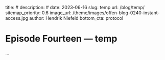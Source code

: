 title: #
description: #
date: 2023-06-16
slug: temp
url: /blog/temp/
sitemap_priority: 0.6
image_url: /theme/images/offen-blog-0240-instant-access.jpg
author: Hendrik Niefeld
bottom_cta: protocol

# Episode Fourteen — temp

...
